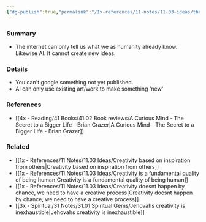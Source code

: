 ```yaml
---
{"dg-publish":true,"permalink":"/1x-references/11-notes/11-03-ideas/the-internet-is-derivative/","title":"The internet is derivative"}
---
```



### Summary
- The internet can only tell us what we as humanity already know. Likewise AI. It cannot create new ideas.

### Details
- You can't google something not yet published. 
- AI can only use existing art/work to make something 'new'

### References
- [[4x - Reading/41 Books/41.02 Book reviews/A Curious Mind - The Secret to a Bigger Life - Brian Grazer\|A Curious Mind - The Secret to a Bigger Life - Brian Grazer]]

### Related
- [[1x - References/11 Notes/11.03 Ideas/Creativity based on inspiration from others\|Creativity based on inspiration from others]]
- [[1x - References/11 Notes/11.03 Ideas/Creativity is a fundamental quality of being human\|Creativity is a fundamental quality of being human]]
- [[1x - References/11 Notes/11.03 Ideas/Creativity doesnt happen by chance, we need to have a creative process\|Creativity doesnt happen by chance, we need to have a creative process]]
- [[3x - Spiritual/31 Notes/31.01 Spiritual Gems/Jehovahs creativity is inexhaustible\|Jehovahs creativity is inexhaustible]]
